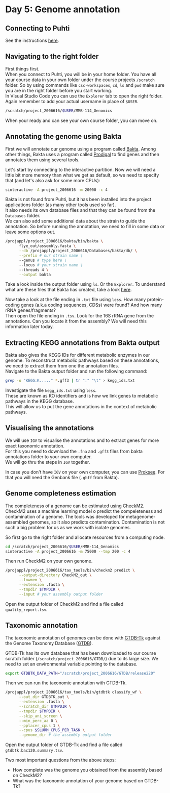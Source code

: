 # Day 5: Genome annotation

## Connecting to Puhti

See the instructions [here](01-UNIX-and-CSC.md#connecting-to-puhti).

## Navigating to the  right folder

First things first.  
When you connect to Puhti, you will be in your home folder. You have all your course data in your own folder under the course projects `/scratch` folder. So by using commands like `csc-workspaces`, `cd`, `ls` and `pwd` make sure you are in the right folder before you start working.  
In Visual Studio Code you can use the `Explorer` tab to open the right folder. Again remember to add your actual username in place of `$USER`.

```bash
/scratch/project_2006616/$USER/MMB-114_Genomics
```

When your ready and can see your own course folder, you can move on.  

## Annotating the genome using Bakta

First we will annotate our genome using a program called [Bakta](https://github.com/oschwengers/bakta). Among other things, Bakta uses a program called [Prodigal](https://github.com/hyattpd/Prodigal) to find genes and then annotates them using several tools.

Let's start by connecting to the interactive partition. Now we will need a little bit more memory than what we get as default, so we need to specify that (and let's also ask for some more CPUs):

```bash
sinteractive -A project_2006616 -m 20000 -c 4
```

Bakta is not found from Puhti, but it has been installed into the project applications folder (as many other tools used so far).  
It also needs its own database files and that they can be found from the `Databases` folder.  
We can also add some additional data about the strain to guide the annotation. So before running the annotation, we need to fill in some data or leave some options out.  

```bash
/projappl/project_2006616/bakta/bin/bakta \
      flye_out/assembly.fasta \
      --db /projappl/project_2006616/Databases/bakta/db/ \
      --prefix # our strain name \
      --genus # type here \
      --locus # your strain name \
      --threads 4 \
      --output bakta
```

Take a look inside the output folder using `ls`. Or the `Explorer`. To understand what are these files that Bakta has created, take a look [here](https://github.com/oschwengers/bakta#output).

Now take a look at the file ending in `.txt` file using `less`. How many protein-coding genes (a.k.a coding sequences, CDSs) were found? And how many rRNA genes/fragments?  
Then open the file ending in `.tsv`. Look for the 16S rRNA gene from the annotations. Can you locate it from the assembly? We will need this information later today.  

## Extracting KEGG annotations from Bakta output

Bakta also gives the KEGG IDs for different metabolic enzymes in our genome. To reconstruct metabolic pathways based on these annotations, we need to extract them from one the annotation files.  
Navigate to the Bakta output folder and run the following command:  

```bash
grep -o "KEGG:K....." *.gff3 | tr ":" "\t" > kegg_ids.txt 
```

Investigate the file `kegg_ids.txt` using `less`.  
These are known as KO identifiers and is how we link genes to metabolic pathways in the KEGG database.  
This will allow us to put the gene annotations in the context of metabolic pathways.

## Visualising the annotations

We will use `IGV` to visualise the annotations and to extract genes for more exact taxonomic annotation.  
For this you need to download the `.fna` and `.gff3` files from bakta annotations folder to your own computer.  
We will go thru the steps in `IGV` together.  

In case you don't have `IGV` on your own computer, you can use [Proksee](https://proksee.ca/). For that you will need the Genbank file (`.gbff` from Bakta).  

## Genome completeness estimation

The completeness of a genome can be estimated using [CheckM2](https://github.com/chklovski/CheckM2). CheckM2 uses a machine learning model o predict the compeleteness and contamination of a genome. The tools was developed for metagenome-assembled genomes, so it also predicts contamination. Contamination is not such a big problem for us as we work with isolate genomes.  

So first go to the right folder and allocate resources from a computing node.  

```bash
cd /scratch/project_2006616/$USER/MMB-114_Genomics
sinteractive -A project_2006616 -m 75000 --tmp 200 -c 4
```

Then run CheckM2 on your own genome.  

```bash
/projappl/project_2006616/tax_tools/bin/checkm2 predict \
      --output-directory CheckM2_out \
      --lowmem \
      --extension .fasta \
      --tmpdir $TMPDIR \
      --input # your assembly output folder
```

Open the output folder of CheckM2 and find a file called `quality_report.tsv`.  

## Taxonomic annotation

The taxonomic annotation of genomes can be done with [GTDB-Tk](https://ecogenomics.github.io/GTDBTk/index.html) against the Genome Taxonomy Database ([GTDB](https://gtdb.ecogenomic.org/)).  

GTDB-Tk has its own database that has been downloaded to our course scratch folder (`/scratch/project_2006616/GTDB/`) due to its large size. We need to set an environmental variable pointing to the database.  

```bash
export GTDBTK_DATA_PATH="/scratch/project_2006616/GTDB/release220"
```

Then we can run the taxonomic annotation with GTDB-Tk.  

```bash
/projappl/project_2006616/tax_tools/bin/gtdbtk classify_wf \
      --out_dir GTDBTK_out \
      --extension .fasta \
      --scratch_dir $TMPDIR \
      --tmpdir $TMPDIR \
      --skip_ani_screen \
      --min_perc_aa 0 \
      --pplacer_cpus 1 \
      --cpus $SLURM_CPUS_PER_TASK \
      --genome_dir # the assembly output folder 
```

Open the output folder of GTDB-Tk and find a file called `gtdbtk.bac120.summary.tsv`.  

Two most important questions from the above steps:

* How complete was the genome you obtained from the assembly based on CheckM2?  
* What was the taxonomic annotation of your genome based on GTDB-Tk?  
